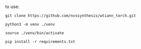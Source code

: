 to use:

`git clone https://github.com/nvssynthesis/wtiann_torch.git`

`python3 -m venv ./venv`

`source ./venv/bin/activate`

`pip install -r requirements.txt`